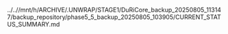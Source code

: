 ../..//mnt/h/ARCHIVE/.UNWRAP/STAGE1/DuRiCore_backup_20250805_113147/backup_repository/phase5_5_backup_20250805_103905/CURRENT_STATUS_SUMMARY.md